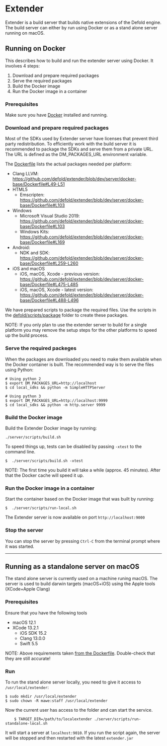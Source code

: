 # Extender

Extender is a build server that builds native extensions of the Defold engine. The build server can either by run using Docker or as a stand alone server running on macOS.


## Running on Docker
This describes how to build and run the extender server using Docker. It involves 4 steps:

1. Download and prepare required packages
2. Serve the required packages
3. Build the Docker image
4. Run the Docker image in a container


### Prerequisites
Make sure you have [Docker](https://www.docker.com) installed and running.

### Download and prepare required packages
Most of the SDKs used by Extender server have licenses that prevent third party redistribution. To efficiently work with the build server it is recommended to package the SDKs and serve them from a private URL. The URL is defined as the DM_PACKAGES_URL environment variable.

The [Dockerfile](./server/docker-base/Dockerfile) lists the actual packages needed per platform:

* Clang LLVM: https://github.com/defold/extender/blob/dev/server/docker-base/Dockerfile#L49-L51
* HTML5
   * Emscripten: https://github.com/defold/extender/blob/dev/server/docker-base/Dockerfile#L103
* Windows
   * Microsoft Visual Studio 2019: https://github.com/defold/extender/blob/dev/server/docker-base/Dockerfile#L103
   * Windows Kits: https://github.com/defold/extender/blob/dev/server/docker-base/Dockerfile#L169
* Android:
   * NDK and SDK: https://github.com/defold/extender/blob/dev/server/docker-base/Dockerfile#L259-L260
* iOS and macOS
   * iOS, macOS, Xcode - previous version: https://github.com/defold/extender/blob/dev/server/docker-base/Dockerfile#L475-L485
   * iOS, macOS, Xcode - latest version: https://github.com/defold/extender/blob/dev/server/docker-base/Dockerfile#L488-L496

We have prepared scripts to package the required files. Use the scripts in the [defold/scripts/package](https://github.com/defold/defold/tree/dev/scripts/package) folder to create these packages.

NOTE: If you only plan to use the extender server to build for a single platform you may remove the setup steps for the other platforms to speed up the build process.

### Serve the required packeges
When the packages are downloaded you need to make them available when the Docker container is built. The recommended way is to serve the files using Python:

```
# Using python 2
$ export DM_PACKAGES_URL=http://localhost
$ cd local_sdks && python -m SimpleHTTPServer
```

```
# Using python 3
$ export DM_PACKAGES_URL=http://localhost:9999
$ cd local_sdks && python -m http.server 9999
```

### Build the Docker image
Build the Extender Docker image by running:

```
./server/scripts/build.sh
```

To speed things up, tests can be disabled by passing `-xtest` to the command line.

```
$  ./server/scripts/build.sh -xtest
```

NOTE: The first time you build it will take a while (approx. 45 minutes). After that the Docker cache will speed it up.


### Run the Docker image in a container
Start the container based on the Docker image that was built by running:

```
$  ./server/scripts/run-local.sh
```

The Extender server is now available on port `http://localhost:9000`


### Stop the server
You can stop the server by pressing `Ctrl-C` from the terminal prompt where it was started.

---

## Running as a standalone server on macOS
The stand alone server is currently used on a machine runing macOS. The server is used to build darwin targets (macOS+iOS) using the Apple tools (XCode+Apple Clang)

### Prerequisites
Ensure that you have the following tools

* macOS 12.1
* XCode 13.2.1
  * iOS SDK 15.2
  * Clang 13.0.0
  * Swift 5.5

NOTE: Above requirements taken [from the Dockerfile](https://github.com/defold/extender/blob/dev/server/docker-base/Dockerfile#L436-L441). Double-check that they are still accurate!

### Run
To run the stand alone server locally, you need to give it access to `/usr/local/extender`:

```
$ sudo mkdir /usr/local/extender
$ sudo chown -R mawe:staff /usr/local/extender
```

Now the current user has access to the folder and can start the service.

        $ TARGET_DIR=/path/to/localextender ./server/scripts/run-standalone-local.sh

It will start a server at `localhost:9010`.
If you run the script again, the server will be stopped and then restarted with the latest `extender.jar`



